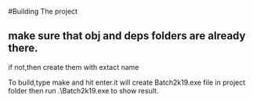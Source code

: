 #Building The project

## make sure that obj and deps folders are already there.
if not,then create them with extact name

To build,type make and hit enter.it will create Batch2k19.exe file in project folder
then run .\Batch2k19.exe to show result. 
